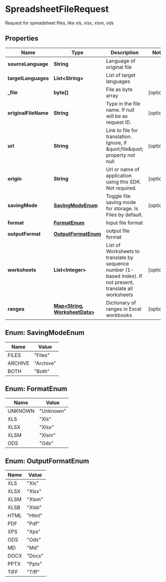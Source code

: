 

# SpreadsheetFileRequest

Request for spreadsheet files, like xls, xlsx, xlsm, ods

## Properties

| Name | Type | Description | Notes |
|------------ | ------------- | ------------- | -------------|
|**sourceLanguage** | **String** | Language of original file |  |
|**targetLanguages** | **List&lt;String&gt;** | List of target languages |  |
|**_file** | **byte[]** | File as byte array |  [optional] |
|**originalFileName** | **String** | Type in the file name. If null will be as request ID. |  [optional] |
|**url** | **String** | Link to file for translation. Ignore, if \&quot;file\&quot; property not null |  [optional] |
|**origin** | **String** | Url or name of application using this SDK. Not required. |  [optional] |
|**savingMode** | [**SavingModeEnum**](#SavingModeEnum) | Toggle file saving mode for storage.  Is Files by default. |  [optional] |
|**format** | [**FormatEnum**](#FormatEnum) | Input file format |  |
|**outputFormat** | [**OutputFormatEnum**](#OutputFormatEnum) | output file format |  |
|**worksheets** | **List&lt;Integer&gt;** | List of Worksheets to translate by sequence number (1-based index). If not present, translate all worksheets |  [optional] |
|**ranges** | [**Map&lt;String, WorksheetData&gt;**](WorksheetData.md) | Dictionary of ranges in Excel workbooks |  [optional] |



## Enum: SavingModeEnum

| Name | Value |
|---- | -----|
| FILES | &quot;Files&quot; |
| ARCHIVE | &quot;Archive&quot; |
| BOTH | &quot;Both&quot; |



## Enum: FormatEnum

| Name | Value |
|---- | -----|
| UNKNOWN | &quot;Unknown&quot; |
| XLS | &quot;Xls&quot; |
| XLSX | &quot;Xlsx&quot; |
| XLSM | &quot;Xlsm&quot; |
| ODS | &quot;Ods&quot; |



## Enum: OutputFormatEnum

| Name | Value |
|---- | -----|
| XLS | &quot;Xls&quot; |
| XLSX | &quot;Xlsx&quot; |
| XLSM | &quot;Xlsm&quot; |
| XLSB | &quot;Xlsb&quot; |
| HTML | &quot;Html&quot; |
| PDF | &quot;Pdf&quot; |
| XPS | &quot;Xps&quot; |
| ODS | &quot;Ods&quot; |
| MD | &quot;Md&quot; |
| DOCX | &quot;Docx&quot; |
| PPTX | &quot;Pptx&quot; |
| TIFF | &quot;Tiff&quot; |



